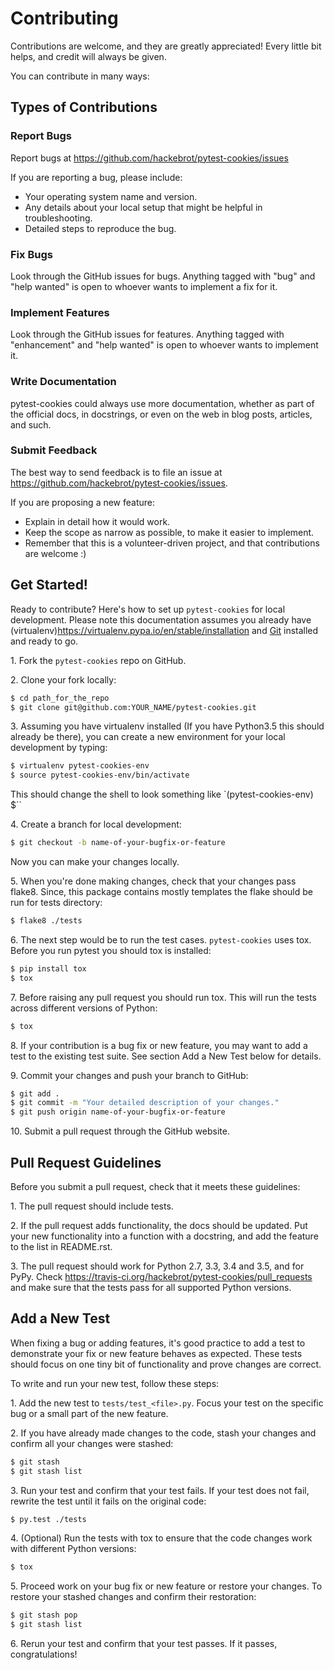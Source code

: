 # Contributing

Contributions are welcome, and they are greatly appreciated! Every
little bit helps, and credit will always be given.

You can contribute in many ways:

## Types of Contributions

### Report Bugs

Report bugs at https://github.com/hackebrot/pytest-cookies/issues

If you are reporting a bug, please include:

* Your operating system name and version.
* Any details about your local setup that might be helpful in troubleshooting.
* Detailed steps to reproduce the bug.

### Fix Bugs

Look through the GitHub issues for bugs. Anything tagged with "bug"
and "help wanted" is open to whoever wants to implement a fix for it.

### Implement Features

Look through the GitHub issues for features. Anything tagged with "enhancement"
and "help wanted" is open to whoever wants to implement it.

### Write Documentation

pytest-cookies could always use more documentation, whether as part of the
official docs, in docstrings, or even on the web in blog posts, articles, and such.

### Submit Feedback

The best way to send feedback is to file an issue at https://github.com/hackebrot/pytest-cookies/issues.

If you are proposing a new feature:

* Explain in detail how it would work.
* Keep the scope as narrow as possible, to make it easier to implement.
* Remember that this is a volunteer-driven project, and that contributions
  are welcome :)

## Get Started!

Ready to contribute? Here's how to set up `pytest-cookies` for local development. Please note this documentation assumes
you already have (virtualenv)https://virtualenv.pypa.io/en/stable/installation and [Git](https://git-scm.com/book/en/v2/Getting-Started-Installing-Gi) installed and ready to go.

1\. Fork the `pytest-cookies` repo on GitHub.

2\. Clone your fork locally:

``` bash
$ cd path_for_the_repo
$ git clone git@github.com:YOUR_NAME/pytest-cookies.git
```

3\. Assuming you have virtualenv installed (If you have Python3.5 this should already be there), you can create a new environment for your local development by typing:

``` bash
$ virtualenv pytest-cookies-env
$ source pytest-cookies-env/bin/activate
```
This should change the shell to look something like `(pytest-cookies-env) $``

4\. Create a branch for local development:

``` bash
$ git checkout -b name-of-your-bugfix-or-feature
```

Now you can make your changes locally.

5\. When you're done making changes, check that your changes pass flake8. Since, this package contains mostly templates the flake should
   be run for tests directory:

``` bash
$ flake8 ./tests
```

6\. The next step would be to run the test cases. `pytest-cookies` uses tox. Before you run pytest you should tox is installed:

``` bash
$ pip install tox
$ tox
```

7\. Before raising any pull request you should run tox. This will run the tests across different versions of Python:

``` bash
$ tox
```

8\. If your contribution is a bug fix or new feature, you may want to add a test to the existing test suite. See section Add a New Test below for details.

9\. Commit your changes and push your branch to GitHub:

``` bash
$ git add .
$ git commit -m "Your detailed description of your changes."
$ git push origin name-of-your-bugfix-or-feature
```

10\. Submit a pull request through the GitHub website.

Pull Request Guidelines
-----------------------

Before you submit a pull request, check that it meets these guidelines:

1\. The pull request should include tests.

2\. If the pull request adds functionality, the docs should be updated. Put
   your new functionality into a function with a docstring, and add the
   feature to the list in README.rst.

3\. The pull request should work for Python 2.7, 3.3, 3.4 and 3.5, and for PyPy. Check
   https://travis-ci.org/hackebrot/pytest-cookies/pull_requests
   and make sure that the tests pass for all supported Python versions.

Add a New Test
---------------
When fixing a bug or adding features, it's good practice to add a test to demonstrate your fix or new feature behaves as expected. These tests should focus on one tiny bit of functionality and prove changes are correct.

To write and run your new test, follow these steps:

1\. Add the new test to `tests/test_<file>.py`. Focus your test on the specific bug or a small part of the new feature.

2\. If you have already made changes to the code, stash your changes and confirm all your changes were stashed:

``` bash
$ git stash
$ git stash list
```

3\. Run your test and confirm that your test fails. If your test does not fail, rewrite the test until it fails on the original code:

``` bash
$ py.test ./tests
```

4\. (Optional) Run the tests with tox to ensure that the code changes work with different Python versions:

``` bash
$ tox
```

5\. Proceed work on your bug fix or new feature or restore your changes. To restore your stashed changes and confirm their restoration:

``` bash
$ git stash pop
$ git stash list
```

6\. Rerun your test and confirm that your test passes. If it passes, congratulations!
